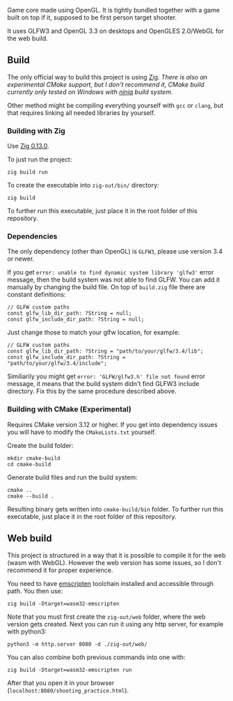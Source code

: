 Game core made using OpenGL. It is tightly bundled together with a game built on top if it, supposed to be first person target shooter.

It uses GLFW3 and OpenGL 3.3 on desktops and OpenGLES 2.0/WebGL for the web build.

## Build
The only official way to build this project is using [Zig](https://ziglang.org/).
_There is also an experimental CMake support, but I don't recommend it, CMake build currently only tested on Windows with [ninja](https://ninja-build.org/) build system._

Other method might be compiling everything yourself with `gcc` or `clang`, but that requires linking all needed libraries by yourself.

### Building with Zig
Use [Zig 0.13.0](https://ziglang.org/download/).

To just run the project:
```console
zig build run
```

To create the executable into `zig-out/bin/` directory:
```console
zig build
```
To further run this executable, just place it in the root folder of this repository.

### Dependencies
The only dependency (other than OpenGL) is `GLFW3`, please use version 3.4 or newer.

If you get `error: unable to find dynamic system library 'glfw3'` error message, then the build system was not able to find GLFW. You can add it manually by changing the build file. On top of `build.zig` file there are constant definitions:
```zig
// GLFW custom paths
const glfw_lib_dir_path: ?String = null;
const glfw_include_dir_path: ?String = null;
```
Just change those to match your glfw location, for example:
```zig
// GLFW custom paths
const glfw_lib_dir_path: ?String = "path/to/your/glfw/3.4/lib";
const glfw_include_dir_path: ?String = "path/to/your/glfw/3.4/include";
```

Similiarily you might get `error: 'GLFW/glfw3.h' file not found` error message, it means that the build system didn't find GLFW3 include directory. Fix this by the same procedure described above.

### Building with CMake (Experimental)
Requires CMake version 3.12 or higher. If you get into dependency issues you will have to modify the `CMakeLists.txt` yourself.

Create the build folder:
```console
mkdir cmake-build
cd cmake-build
```
Generate build files and run the build system:
```console
cmake ..
cmake --build .
```
Resulting binary gets written into `cmake-build/bin` folder. To further run this executable, just place it in the root folder of this repository.

## Web build
This project is structured in a way that it is possible to compile it for the web (wasm with WebGL).
However the web version has some issues, so I don't recommend it for proper experience.

You need to have [emscripten](https://emscripten.org/) toolchain installed and accessible through path.
You then use:
```console
zig build -Dtarget=wasm32-emscripten
```
Note that you must first create the `zig-out/web` folder, where the web version gets created.
Next you can run it using any http server, for example with python3:
```console
python3 -m http.server 8080 -d ./zig-out/web/
```
You can also combine both previous commands into one with:
```console
zig build -Dtarget=wasm32-emscripten run
```
After that you open it in your browser (`localhost:8080/shooting_practice.html`).
